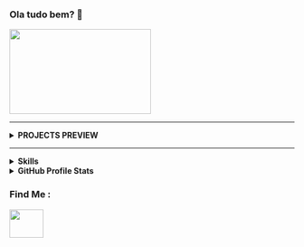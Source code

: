 
### Ola tudo bem? 👋

<img src="https://thumbs.gfycat.com/ExaltedAccomplishedHornedtoad-size_restricted.gif" align="center" height="150" width="250">  


----
<div>
<b>
 <details>
   <summary align="left"><b>PROJECTS PREVIEW<br></b></summary><b>
<ul>
<li>
<div>

<a>
<img src="https://github.com/ViniciusOMattos/HTML-Web-Developer-Bootcamp/blob/main/instagram-landing-page/preview.gif?raw=true" align="center" height="150" width="250">  

<span>
<img src="https://github.com/ViniciusOMattos/HTML-Web-Developer-Bootcamp/blob/main/netflix-interface/img/preview03.png?raw=true" align="center" height="150" width="250"></span>  

<span><img src="https://github.com/ViniciusOMattos/HTML-Web-Developer-Bootcamp/blob/main/netflix-interface/img/preview04.png?raw=true" align="center" height="150" width="250"></span>

</a>
</div>
</li>
</b>
</div>




----

<div>
<b>
 <details>
   <summary align="left"><b>Skills<br></b></summary><b>
<ul>
<li>
<div>
    <img src="https://cdn.jsdelivr.net/gh/devicons/devicon/icons/javascript/javascript-original.svg" align="center" height="50" width="60">
    <img src="https://cdn.jsdelivr.net/gh/devicons/devicon/icons/html5/html5-original-wordmark.svg" align="center" height="50" width="60">
    <img src="https://cdn.jsdelivr.net/gh/devicons/devicon/icons/css3/css3-original-wordmark.svg" align="center" height="50" width="60">
    <img src="https://cdn.jsdelivr.net/gh/devicons/devicon/icons/bootstrap/bootstrap-plain-wordmark.svg" align="center" height="50" width="60">
    <img src="https://camo.githubusercontent.com/fbfcb9e3dc648adc93bef37c718db16c52f617ad055a26de6dc3c21865c3321d/68747470733a2f2f7777772e766563746f726c6f676f2e7a6f6e652f6c6f676f732f6769742d73636d2f6769742d73636d2d69636f6e2e737667" align="center" height="50" width="60">
</div>
</li>
</b>
</div>





<div>
<b>
 <details>
   <summary align="left"><b>GitHub Profile Stats <br></b></summary><b>
<ul>
<li>
<div>
    <img src="https://github-readme-stats.vercel.app/api?username=ViniciusOMattos&show_icons=true&theme=dark">
    <img src="https://github-readme-stats.vercel.app/api/top-langs/?username=ViniciusOMattos&layout=compact">
</div>
</li>
</b>
</div>

### Find Me :

<a href="https://www.linkedin.com/in/vinicius-mattos-47a1651a4/">
    <img src="https://cdn.jsdelivr.net/gh/devicons/devicon/icons/linkedin/linkedin-original.svg" align="center" height="50" width="60">
</a>

